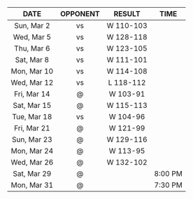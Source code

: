 |    DATE     |         OPPONENT          |  RESULT   |  TIME   |
|:-----------:|:-------------------------:|:---------:|:-------:|
| Sun, Mar 2  |  vs [](/r/denvernuggets)  | W 110-103 |         |
| Wed, Mar 5  |     vs [](/r/ripcity)     | W 128-118 |         |
| Thu, Mar 6  |     vs [](/r/sixers)      | W 123-105 |         |
| Sat, Mar 8  |     vs [](/r/lakers)      | W 111-101 |         |
| Mon, Mar 10 |    vs [](/r/utahjazz)     | W 114-108 |         |
| Wed, Mar 12 |     vs [](/r/thunder)     | L 118-112 |         |
| Fri, Mar 14 |       @ [](/r/heat)       | W 103-91  |         |
| Sat, Mar 15 |      @ [](/r/gonets)      | W 115-113 |         |
| Tue, Mar 18 |     vs [](/r/gonets)      | W 104-96  |         |
| Fri, Mar 21 |     @ [](/r/utahjazz)     | W 121-99  |         |
| Sun, Mar 23 |     @ [](/r/ripcity)      | W 129-116 |         |
| Mon, Mar 24 |      @ [](/r/kings)       | W 113-95  |         |
| Wed, Mar 26 |       @ [](/r/suns)       | W 132-102 |         |
| Sat, Mar 29 |     @ [](/r/nbaspurs)     |           | 8:00 PM |
| Mon, Mar 31 | @ [](/r/memphisgrizzlies) |           | 7:30 PM |